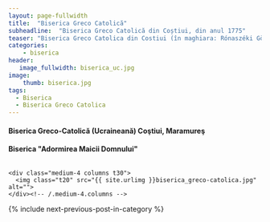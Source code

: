 ```yaml
---
layout: page-fullwidth
title:  "Biserica Greco Catolică"
subheadline:  "Biserica Greco Catolică din Coștiui, din anul 1775"
teaser: "Biserica Greco Catolica din Costiui (în maghiara: Rónaszéki Görög Katolikus templom), din anul 1775"
categories:
    - biserica
header:
   image_fullwidth: biserica_uc.jpg
image:
    thumb: biserica.jpg   
tags:
  - Biserica
  - Biserica Greco Catolica
---
```

#### Biserica Greco-Catolică (Ucraineană) Coştiui, Maramureş
#### Biserica "Adormirea Maicii Domnului"
<div class="row">
    <div class="medium-8 columns t30">
    <img src="{{ site.urlimg }}biserica.jpg" alt="">
    </div><!-- /.medium-8.columns -->

    <div class="medium-4 columns t30">
      <img class="t20" src="{{ site.urlimg }}biserica_greco-catolica.jpg" alt="">
    </div><!-- /.medium-4.columns -->

</div><!-- /.row -->

 <div id="bottom" class="row t30">
    <div class="small-12 columns">
       {% include next-previous-post-in-category %}
    </div><!-- /.small-12.columns -->
</div>
